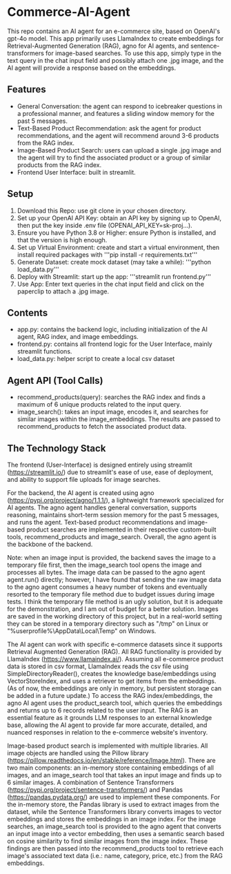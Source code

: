 # Commerce-AI-Agent
This repo contains an AI agent for an e-commerce site, based on OpenAI's gpt-4o model. This app primarily uses LlamaIndex to create embeddings for Retrieval-Augmented Generation (RAG), agno for AI agents, and sentence-transformers for image-based searches. To use this app, simply type in the text query in the chat input field and possibly attach one .jpg image, and the AI agent will provide a response based on the embeddings.

## Features
- General Conversation: the agent can respond to icebreaker questions in a professional manner, and features a sliding window memory for the past 5 messages.
- Text-Based Product Recommendation: ask the agent for product recommendations, and the agent will recommend around 3-6 products from the RAG index. 
- Image-Based Product Search: users can upload a single .jpg image and the agent will try to find the associated product or a group of similar products from the RAG index.
- Frontend User Interface: built in streamlit.

## Setup
1. Download this Repo: use git clone in your chosen directory.
2. Set up your OpenAI API Key: obtain an API key by signing up to OpenAI, then put the key inside .env file (OPENAI_API_KEY=sk-proj...).
3. Ensure you have Python 3.8 or Higher: ensure Python is installed, and that the version is high enough.
4. Set up Virtual Environment: create and start a virtual environment, then install required packages with '''pip install -r requirements.txt'''
5. Generate Dataset: create mock dataset (may take a while): '''python load_data.py'''
6. Deploy with Streamlit: start up the app: '''streamlit run frontend.py'''
7. Use App: Enter text queries in the chat input field and click on the paperclip to attach a .jpg image.

## Contents
- app.py: contains the backend logic, including initialization of the AI agent, RAG index, and image embeddings.
- frontend.py: contains all frontend logic for the User Interface, mainly streamlit functions.
- load_data.py: helper script to create a local csv dataset

## Agent API (Tool Calls)
- recommend_products(query): searches the RAG index and finds a maximum of 6 unique products related to the input query.
- image_search(): takes an input image, encodes it, and searches for similar images within the image_embeddings. The results are passed to recommend_products to fetch the associated product data.

## The Technology Stack
The frontend (User-Interface) is designed entirely using streamlit (https://streamlit.io/) due to streamlit's ease of use, ease of deployment, and ability to support file uploads for image searches.

For the backend, the AI agent is created using agno (https://pypi.org/project/agno/1.1.1/), a lightweight framework specialized for AI agents. The agno agent handles general conversation, supports reasoning, maintains short-term session memory for the past 5 messages, and runs the agent. Text-based product recommendations and image-based product searches are implemented in their respective custom-built tools, recommend_products and image_search. Overall, the agno agent is the backbone of the backend.

Note: when an image input is provided, the backend saves the image to a temporary file first, then the image_search tool opens the image and processes all bytes. The image data can be passed to the agno agent agent.run() directly; however, I have found that sending the raw image data to the agno agent consumes a heavy number of tokens and eventually resorted to the temporary file method due to budget issues during image tests. I think the temporary file method is an ugly solution, but it is adequate for the demonstration, and I am out of budget for a better solution. Images are saved in the working directory of this project, but in a real-world setting they can be stored in a temporary directory such as "/tmp" on Linux or "%userprofile%\AppData\Local\Temp" on Windows.

The AI agent can work with specific e-commerce datasets since it supports Retrieval Augmented Generation (RAG). All RAG functionality is provided by LlamaIndex (https://www.llamaindex.ai/). Assuming all e-commerce product data is stored in csv format, LlamaIndex reads the csv file using SimpleDirectoryReader(), creates the knowledge base/embeddings using VectorStoreIndex, and uses a retriever to get items from the embeddings. (As of now, the embeddings are only in memory, but persistent storage can be added in a future update.) To access the RAG index/embeddings, the agno AI agent uses the product_search tool, which queries the embeddings and returns up to 6 records related to the user input. The RAG is an essential feature as it grounds LLM responses to an external knowledge base, allowing the AI agent to provide far more accurate, detailed, and nuanced responses in relation to the e-commerce website's inventory.

Image-based product search is implemented with multiple libraries. All image objects are handled using the Pillow library (https://pillow.readthedocs.io/en/stable/reference/Image.html). There are two main components: an in-memory store containing embeddings of all images, and an image_search tool that takes an input image and finds up to 6 similar images. A combination of Sentence Transformers (https://pypi.org/project/sentence-transformers/) and Pandas (https://pandas.pydata.org/) are used to implement these components. For the in-memory store, the Pandas library is used to extract images from the dataset, while the Sentence Transformers library converts images to vector embeddings and stores the embeddings in an image index. For the image searches, an image_search tool is provided to the agno agent that converts an input image into a vector embedding, then uses a semantic search based on cosine similarity to find similar images from the image index. These findings are then passed into the recommend_products tool to retrieve each image's associated text data (i.e.: name, category, price, etc.) from the RAG embeddings.
